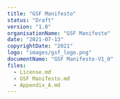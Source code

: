 ```yaml
---
title: "GSF Manifesto"
status: "Draft"
version: "1.0"
organisationName: "GSF Manifesto"
date: "2021-07-13"
copyrightDate: "2021"
logo: "images/gsf_logo.png"
documentName: "GSF Manifesto-V1_0"
files:
  - License.md
  - GSF Manifesto.md
  - Appendix_A.md
---
```

